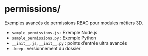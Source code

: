 # permissions/

Exemples avancés de permissions RBAC pour modules métiers 3D.

- `sample_permissions.js` : Exemple Node.js
- `sample_permissions.py` : Exemple Python
- `__init__.js`, `__init__.py` : points d’entrée ultra avancés
- `.keep` : versionnement du dossier
